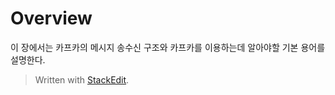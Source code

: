 # Overview

이 장에서는 카프카의 메시지 송수신 구조와 카프카를 이용하는데 알아야할 기본 용어를 설명한다. 



> Written with [StackEdit](https://stackedit.io/).
<!--stackedit_data:
eyJoaXN0b3J5IjpbLTE3MTUyNjc5NjksODM3OTIzOTg1XX0=
-->